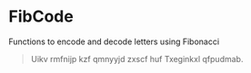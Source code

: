 # FibCode

Functions to encode and decode letters using Fibonacci

> Uikv rmfnijp kzf qmnyyjd zxscf huf Txeginkxl qfpudmab.

